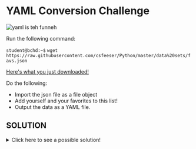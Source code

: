 # YAML Conversion Challenge

![yaml is teh funneh](https://i.redd.it/i4v9op0chrc51.jpg)

Run the following command:

`student@bchd:~$` `wget https://raw.githubusercontent.com/csfeeser/Python/master/data%20sets/favs.json`

[Here's what you just downloaded!](https://github.com/csfeeser/Python/blob/master/data%20sets/favs.json)

Do the following:

- Import the json file as a file object
- Add yourself and your favorites to this list!
- Output the data as a YAML file.

## SOLUTION

<details>
<summary>Click here to see a possible solution!</summary>
    
```python
import json
import yaml

# open file with json, convert to python object
with open("favs.json","r") as jsonfile:
    x= json.load(jsonfile)

# create new python dictionary to be added
new= {
      "name":"Chad",
      "movie":"The Shawshank Redemption",
      "ice cream":"salted caramel",
      "color":"red"
     }

# add to data read in from json file
x.append(new)

# open a yaml file and dump the changed data inside it
with open("classdataedit.yml","w") as yamlfile:
    yaml.dump(x, yamlfile)
```

</details>
